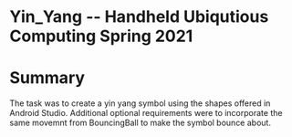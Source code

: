 # Yin_Yang -- Handheld Ubiqutious Computing Spring 2021

# Summary
The task was to create a yin yang symbol using the shapes offered in Android Studio. Additional optional requirements were to incorporate the same movemnt from BouncingBall to make the symbol bounce about.
